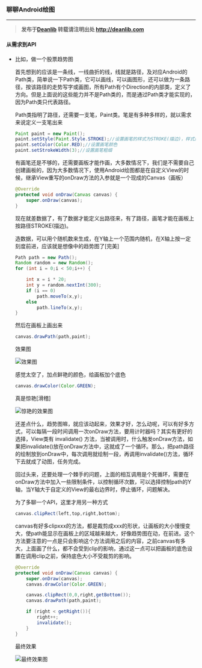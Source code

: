 ### 聊聊Android绘图

****

> **发布于[Deanlib](http://deanlib.com)  转载请注明出处 http://deanlib.com**

#### 从需求到API

- 比如，做一个股票趋势图

  首先想到的应该是一条线，一线曲折的线，线就是路径，及对应Android的Path类，简单说一下Path类，它可以画线，可以画图形，还可以做为一条路径，按该路径的走势写字或画图，所有Path有个Direction的内部类，定义了方向。但是上面说的这些能力并不是Path类的，而是通过Path类才能实现的，因为Path类只代表路径。

  Path类指明了路径，还需要一支笔，Paint类。笔是有多种多样的，就以需求来说定义一支笔出来

  ```java
  Paint paint = new Paint();
  paint.setStyle(Paint.Style.STROKE);//设置画笔的样式为STROKE(描边)，样式还有FILL(填充)和FILL_AND_STROKE(填充+描边)
  paint.setColor(Color.RED);//设置画笔颜色
  paint.setStrokeWidth(3);//设置画笔粗细
  ```

  有画笔还是不够的，还需要画板才能作画，大多数情况下，我们是不需要自己创建画板的，因为大多数情况下，使用Android绘图都是在自定义View的时候，继承View重写的onDraw方法的入参就是一个现成的Canvas（画板）

  ```java
  @Override
  protected void onDraw(Canvas canvas) {
      super.onDraw(canvas);
  }
  ```

  现在就差数据了，有了数据才能定义出路径来，有了路径，画笔才能在画板上按路径STROKE(描边)。

  造数据，可以用个随机数来生成，在Y轴上一个范围内随机，在X轴上按一定刻度前进，应该就是想像中的趋势图了[完美]

  ```java
  Path path = new Path();
  Random random = new Random();
  for (int i = 0;i < 50;i++) {

      int x = i * 20;
      int y = random.nextInt(300);
      if (i == 0)
          path.moveTo(x,y);
      else
          path.lineTo(x,y);
  }
  ```

  然后在画板上画出来

  ```java
  canvas.drawPath(path,paint);
  ```

  效果图

  ![效果图]()

  感觉太空了，加点鲜艳的颜色，给画板加个底色

  ```java
  canvas.drawColor(Color.GREEN);
  ```

  真是惊艳[滑稽]

  ![惊艳的效果图]()

  还差点什么，趋势图嘛，就应该动起来，效果才好，怎么动呢，可以有好多方式，可以每隔一段时间调用一次onDraw方法，要用计时器吗？其实有更好的选择，View类有 invalidate() 方法，当被调用时，什么触发onDraw方法，如果把invalidate()放在onDraw方法中，这就成了一个循环。那么，把path路径的绘制放到onDraw中，每次调用就绘制一段，再调用invalidate()方法，循环下去就成了动图，任务完成。

  回过头来，还要处理一个棘手的问题，上面的相互调用是个死循环，需要在onDraw方法中加入一些限制条件，以控制循环次数，可以选择控制path的Y轴，当Y轴大于自定义的View的最右边界时，停止循环，问题解决。

  为了多聊一个API，这里才用另一种方式

  ```java
  canvas.clipRect(left,top,right,bottom);
  ```

  canvas有好多clipxxx的方法，都是裁剪成xxx的形状，让画板的大小慢慢变大，使path能显示在画板上的区域越来越大，好像趋势图在动，在前进。这个方法要注意的一点是只会影响这个方法调用之后的内容，之前canvas有多大，上面画了什么，都不会受到clip的影响，通过这一点可以把画板的底色设置在调用clip之前，保持底色大小不受裁剪的影响。

  ```java
  @Override
  protected void onDraw(Canvas canvas) {
      super.onDraw(canvas);
      canvas.drawColor(Color.GREEN);

      canvas.clipRect(0,0,right,getBottom());
      canvas.drawPath(path,paint);

      if (right < getRight()){
          right++;
          invalidate();
      }
  }
  ```

  最终效果

  ![最终效果图]()

